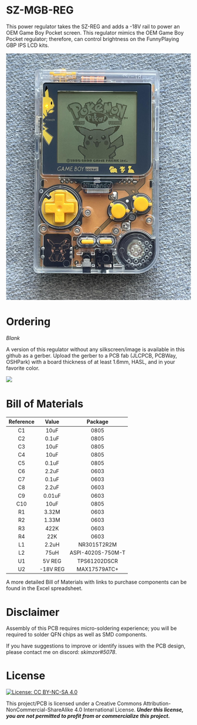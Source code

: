 # SZ-MGB-REG

This power regulator takes the SZ-REG and adds a -18V rail to power an OEM Game Boy Pocket screen.  This regulator mimics the OEM Game Boy Pocket regulator; therefore, can control brightness on the FunnyPlaying GBP IPS LCD kits.

![](images/sz-mgb.jpg)

# Ordering

*Blank*

A version of this regulator without any silkscreen/image is available in this github as a gerber. Upload the gerber to a PCB fab (JLCPCB, PCBWay, OSHPark) with a board thickness of at least 1.6mm, HASL, and in your favorite color. 

![](images/pcb_blank.png)


# Bill of Materials

| Reference | Value | Package |
| :---: | :---: | :---: |
| C1 | 10uF | 0805 |
| C2 | 0.1uF | 0805 |
| C3 | 10uF | 0805 |
| C4 | 10uF | 0805 |
| C5 | 0.1uF | 0805 |
| C6 | 2.2uF | 0603 |
| C7 | 0.1uF | 0603 |
| C8 | 2.2uF | 0603 |
| C9 | 0.01uF | 0603 |
| C10 | 10uF | 0805 |
| R1 | 3.32M | 0603 |
| R2 | 1.33M | 0603 |
| R3 | 422K | 0603 |
| R4 | 22K | 0603 |
| L1 | 2.2uH | NR3015T2R2M |
| L2 | 75uH | ASPI-4020S-750M-T |
| U1 | 5V REG | TPS61202DSCR |
| U2 | -18V REG | MAX17579ATC+ |

A more detailed Bill of Materials with links to purchase components can be found in the Excel spreadsheet.

# Disclaimer

Assembly of this PCB requires micro-soldering experience; you will be required to solder QFN chips as well as SMD components.

If you have suggestions to improve or identify issues with the PCB design, please contact me on discord: *skimzor#5078*.

# License

 [![License: CC BY-NC-SA 4.0](https://licensebuttons.net/l/by-nc-sa/4.0/80x15.png)](https://creativecommons.org/licenses/by-nc-sa/4.0/)
 
This project/PCB is licensed under a Creative Commons Attribution-NonCommercial-ShareAlike 4.0 International License. ***Under this license, you are not permitted to profit from or commercialize this project.***
